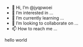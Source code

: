 - 👋 Hi, I’m @jyqpwoei
- 👀 I’m interested in ...
- 🌱 I’m currently learning ...
- 💞️ I’m looking to collaborate on ...
- 📫 How to reach me ...

<!---
jyqpwoei/jyqpwoei is a ✨ special ✨ repository because its `README.md` (this file) appears on your GitHub profile.
You can click the Preview link to take a look at your changes.
--->

hello world

